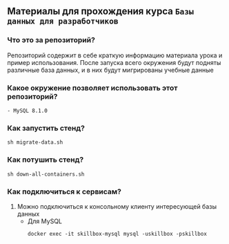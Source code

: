 ## Материалы для прохождения курса `Базы данных для разработчиков`

### Что это за репозиторий?

Репозиторий содержит в себе краткую информацию материала урока и пример использования.
После запуска всего окружения будут подняты различныe база данных, и в них будут мигрированы учебные данные

### Какое окружение позволяет использовать этот репозиторий?

    - MySQL 8.1.0

### Как запустить стенд?

```shell
sh migrate-data.sh
```

### Как потушить стенд?

```shell
sh down-all-containers.sh
```

### Как подключиться к сервисам?

1. Можно подключиться к консольному клиенту интересующей базы данных
    * Для MySQL
        ```docker 
      docker exec -it skillbox-mysql mysql -uskillbox -pskillbox

